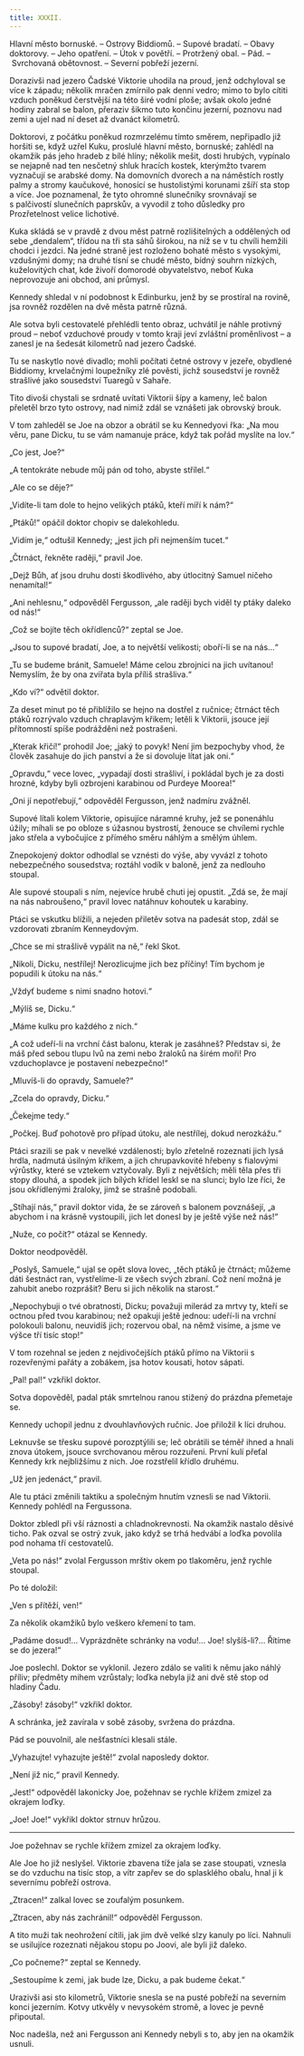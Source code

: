 ```yaml
---
title: XXXII.
---
```


Hlavní město bornuské. – Ostrovy Biddiomů. – Supové bradatí. – Obavy doktorovy. – Jeho opatření. – Útok v povětří. – Protržený obal. – Pád. – Svrchovaná obětovnost. – Severní pobřeží jezerní.

Dorazivši nad jezero Čadské Viktorie uhodila na proud, jenž odchyloval se více k západu; několik mračen zmírnilo pak denní vedro; mimo to bylo cítiti vzduch poněkud čerstvější na této širé vodní ploše; avšak okolo jedné hodiny zabral se balon, přeraziv šikmo tuto končinu jezerní, poznovu nad zemi a ujel nad ní deset až dvanáct kilometrů.

Doktorovi, z počátku poněkud rozmrzelému tímto směrem, nepřipadlo již horšiti se, když uzřel Kuku, proslulé hlavní město, bornuské; zahlédl na okamžik pás jeho hradeb z bílé hlíny; několik mešit, dosti hrubých, vypínalo se nejapně nad ten nesčetný shluk hracích kostek, kterýmžto tvarem vyznačují se arabské domy. Na domovních dvorech a na náměstích rostly palmy a stromy kaučukové, honosící se hustolistými korunami zšíří sta stop a více. Joe poznamenal, že tyto ohromné slunečníky srovnávají se s palčivostí slunečních paprskův, a vyvodil z toho důsledky pro Prozřetelnost velice lichotivé.

Kuka skládá se v pravdě z dvou měst patrně rozlišitelných a oddělených od sebe „dendalem“, třídou na tři sta sáhů širokou, na níž se v tu chvíli hemžili chodci i jezdci. Na jedné straně jest rozloženo bohaté město s vysokými, vzdušnými domy; na druhé tísní se chudé město, bídný souhrn nízkých, kuželovitých chat, kde živoří domorodé obyvatelstvo, neboť Kuka neprovozuje ani obchod, ani průmysl.

Kennedy shledal v ní podobnost k Edinburku, jenž by se prostíral na rovině, jsa rovněž rozdělen na dvě města patrně různá.

Ale sotva byli cestovatelé přehlédli tento obraz, uchvátil je náhle protivný proud – neboť vzduchové proudy v tomto kraji jeví zvláštní proměnlivost – a zanesl je na šedesát kilometrů nad jezero Čadské.

Tu se naskytlo nové divadlo; mohli počítati četné ostrovy v jezeře, obydlené Biddiomy, krvelačnými loupežníky zlé pověsti, jichž sousedství je rovněž strašlivé jako sousedství Tuaregů v Sahaře.

Tito divoši chystali se srdnatě uvítati Viktorii šípy a kameny, leč balon přeletěl brzo tyto ostrovy, nad nimiž zdál se vznášeti jak obrovský brouk.

V tom zahleděl se Joe na obzor a obrátil se ku Kennedyovi řka: „Na mou věru, pane Dicku, tu se vám namanuje práce, když tak pořád myslíte na lov.“

„Co jest, Joe?“

„A tentokráte nebude můj pán od toho, abyste střílel.“

„Ale co se děje?“

„Vidíte-li tam dole to hejno velikých ptáků, kteří míří k nám?“

„Ptáků!“ opáčil doktor chopiv se dalekohledu.

„Vidím je,“ odtušil Kennedy; „jest jich při nejmenším tucet.“

„Čtrnáct, řekněte raději,“ pravil Joe.

„Dejž Bůh, ať jsou druhu dosti škodlivého, aby útlocitný Samuel ničeho nenamítal!“

„Ani nehlesnu,“ odpověděl Fergusson, „ale raději bych viděl ty ptáky daleko od nás!“

„Což se bojíte těch okřídlenců?“ zeptal se Joe.

„Jsou to supové bradatí, Joe, a to největší velikosti; oboří-li se na nás…“

„Tu se budeme bránit, Samuele! Máme celou zbrojnici na jich uvítanou! Nemyslím, že by ona zvířata byla příliš strašliva.“

„Kdo ví?“ odvětil doktor.

Za deset minut po té přiblížilo se hejno na dostřel z ručnice; čtrnáct těch ptáků rozrývalo vzduch chraplavým křikem; letěli k Viktorii, jsouce její přítomností spíše podrážděni než postrašeni.

„Kterak křičí!“ prohodil Joe; „jaký to povyk! Není jim bezpochyby vhod, že člověk zasahuje do jich panství a že si dovoluje lítat jak oni.“

„Opravdu,“ vece lovec, „vypadají dosti strašliví, i pokládal bych je za dosti hrozné, kdyby byli ozbrojeni karabinou od Purdeye Moorea!“

„Oni jí nepotřebují,“ odpověděl Fergusson, jenž nadmíru zvážněl.

Supové lítali kolem Viktorie, opisujíce náramné kruhy, jež se ponenáhlu úžily; míhali se po obloze s úžasnou bystrostí, ženouce se chvílemi rychle jako střela a vybočujíce z přímého směru náhlým a smělým úhlem.

Znepokojený doktor odhodlal se vznésti do výše, aby vyvázl z tohoto nebezpečného sousedstva; roztáhl vodík v baloně, jenž za nedlouho stoupal.

Ale supové stoupali s ním, nejevíce hrubě chuti jej opustit. „Zdá se, že mají na nás nabroušeno,“ pravil lovec natáhnuv kohoutek u karabiny.

Ptáci se vskutku blížili, a nejeden přiletěv sotva na padesát stop, zdál se vzdorovati zbraním Kenneydovým.

„Chce se mi strašlivě vypálit na ně,“ řekl Skot.

„Nikoli, Dicku, nestřílej! Nerozlicujme jich bez příčiny! Tím bychom je popudili k útoku na nás.“

„Vždyť budeme s nimi snadno hotovi.“

„Mýlíš se, Dicku.“

„Máme kulku pro každého z nich.“

„A což udeří-li na vrchní část balonu, kterak je zasáhneš? Představ si, že máš před sebou tlupu lvů na zemi nebo žraloků na širém moři! Pro vzduchoplavce je postavení nebezpečno!“

„Mluvíš-li do opravdy, Samuele?“

„Zcela do opravdy, Dicku.“

„Čekejme tedy.“

„Počkej. Buď pohotově pro případ útoku, ale nestřílej, dokud nerozkážu.“

Ptáci srazili se pak v nevelké vzdálenosti; bylo zřetelně rozeznati jich lysá hrdla, nadmutá úsilným křikem, a jich chrupavkovité hřebeny s fialovými výrůstky, které se vztekem vztyčovaly. Byli z největších; měli těla přes tři stopy dlouhá, a spodek jich bílých křídel leskl se na slunci; bylo lze říci, že jsou okřídlenými žraloky, jimž se strašně podobali.

„Stíhají nás,“ pravil doktor vida, že se zároveň s balonem povznášejí, „a abychom i na krásně vystoupili, jich let donesl by je ještě výše než nás!“

„Nuže, co počít?“ otázal se Kennedy.

Doktor neodpověděl.

„Poslyš, Samuele,“ ujal se opět slova lovec, „těch ptáků je čtrnáct; můžeme dáti šestnáct ran, vystřelíme-li ze všech svých zbraní. Což není možná je zahubit anebo rozprášit? Beru si jich několik na starost.“

„Nepochybuji o tvé obratnosti, Dicku; považuji milerád za mrtvy ty, kteří se octnou před tvou karabinou; než opakuji ještě jednou: udeří-li na vrchní polokouli balonu, neuvidíš jich; rozervou obal, na němž visíme, a jsme ve výšce tří tisíc stop!“

V tom rozehnal se jeden z nejdivočejších ptáků přímo na Viktorii s rozevřenými pařáty a zobákem, jsa hotov kousati, hotov sápati.

„Pal! pal!“ vzkřikl doktor.

Sotva dopověděl, padal pták smrtelnou ranou stižený do prázdna přemetaje se.

Kennedy uchopil jednu z dvouhlavňových ručnic. Joe přiložil k líci druhou.

Leknuvše se třesku supové porozptýlili se; leč obrátili se téměř ihned a hnali znova útokem, jsouce svrchovanou měrou rozzuřeni. První kulí přeťal Kennedy krk nejbližšímu z nich. Joe rozstřelil křídlo druhému.

„Už jen jedenáct,“ pravil.

Ale tu ptáci změnili taktiku a společným hnutím vznesli se nad Viktorii. Kennedy pohlédl na Fergussona.

Doktor zbledl při vší ráznosti a chladnokrevnosti. Na okamžik nastalo děsivé ticho. Pak ozval se ostrý zvuk, jako když se trhá hedvábí a loďka povolila pod nohama tří cestovatelů.

„Veta po nás!“ zvolal Fergusson mrštiv okem po tlakoměru, jenž rychle stoupal.

Po té doložil:

„Ven s přítěží, ven!“

Za několik okamžiků bylo veškero křemení to tam.

„Padáme dosud!… Vyprázdněte schránky na vodu!… Joe! slyšíš-li?… Řítíme se do jezera!“

Joe poslechl. Doktor se vyklonil. Jezero zdálo se valiti k němu jako náhlý příliv; předměty mihem vzrůstaly; loďka nebyla již ani dvě stě stop od hladiny Čadu.

„Zásoby! zásoby!“ vzkřikl doktor.

A schránka, jež zavírala v sobě zásoby, svržena do prázdna.

Pád se pouvolnil, ale nešťastníci klesali stále.

„Vyhazujte! vyhazujte ještě!“ zvolal naposledy doktor.

„Není již nic,“ pravil Kennedy.

„Jest!“ odpověděl lakonicky Joe, požehnav se rychle křížem zmizel za okrajem loďky.

„Joe! Joe!“ vykřikl doktor strnuv hrůzou.

* * *

Joe požehnav se rychle křížem zmizel za okrajem loďky.

Ale Joe ho již neslyšel. Viktorie zbavena tíže jala se zase stoupati, vznesla se do vzduchu na tisíc stop, a vítr zapřev se do splasklého obalu, hnal ji k severnímu pobřeží ostrova.

„Ztracen!“ zalkal lovec se zoufalým posunkem.

„Ztracen, aby nás zachránil!“ odpověděl Fergusson.

A tito muži tak neohrožení cítili, jak jim dvě velké slzy kanuly po líci. Nahnuli se usilujíce rozeznati nějakou stopu po Joovi, ale byli již daleko.

„Co počneme?“ zeptal se Kennedy.

„Sestoupíme k zemi, jak bude lze, Dicku, a pak budeme čekat.“

Urazivši asi sto kilometrů, Viktorie snesla se na pusté pobřeží na severním konci jezerním. Kotvy utkvěly v nevysokém stromě, a lovec je pevně připoutal.

Noc nadešla, než ani Fergusson ani Kennedy nebyli s to, aby jen na okamžik usnuli.
